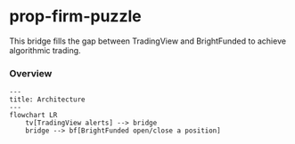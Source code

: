 # prop-firm-puzzle
This bridge fills the gap between TradingView and BrightFunded to achieve algorithmic trading.

### Overview
```mermaid
---
title: Architecture
---
flowchart LR
    tv[TradingView alerts] --> bridge
    bridge --> bf[BrightFunded open/close a position]
```

